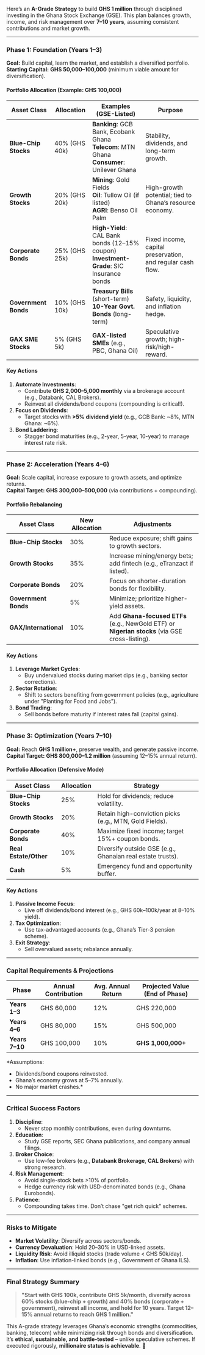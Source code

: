 

Here’s an **A-Grade Strategy** to build **GHS 1 million** through disciplined investing in the Ghana Stock Exchange (GSE). This plan balances growth, income, and risk management over **7–10 years**, assuming consistent contributions and market growth. 

---

### **Phase 1: Foundation (Years 1–3)**
**Goal:** Build capital, learn the market, and establish a diversified portfolio.  
**Starting Capital:** **GHS 50,000–100,000** (minimum viable amount for diversification).  

#### **Portfolio Allocation (Example: GHS 100,000)**
| **Asset Class**       | **Allocation** | **Examples (GSE-Listed)**                                                                 | **Purpose**                                                                 |
|------------------------|----------------|-------------------------------------------------------------------------------------------|-----------------------------------------------------------------------------|
| **Blue-Chip Stocks**   | 40% (GHS 40k)  | **Banking**: GCB Bank, Ecobank Ghana <br> **Telecom**: MTN Ghana <br> **Consumer**: Unilever Ghana | Stability, dividends, and long-term growth.                                |
| **Growth Stocks**      | 20% (GHS 20k)  | **Mining**: Gold Fields <br> **Oil**: Tullow Oil (if listed) <br> **AGRI**: Benso Oil Palm | High-growth potential; tied to Ghana’s resource economy.                    |
| **Corporate Bonds**    | 25% (GHS 25k)  | **High-Yield**: CAL Bank bonds (12–15% coupon) <br> **Investment-Grade**: SIC Insurance bonds | Fixed income, capital preservation, and regular cash flow.                 |
| **Government Bonds**   | 10% (GHS 10k)  | **Treasury Bills** (short-term) <br> **10-Year Govt. Bonds** (long-term)                  | Safety, liquidity, and inflation hedge.                                     |
| **GAX SME Stocks**     | 5% (GHS 5k)    | **GAX-listed SMEs** (e.g., PBC, Ghana Oil)                                                | Speculative growth; high-risk/high-reward.                                  |

#### **Key Actions**
1. **Automate Investments**:  
   - Contribute **GHS 2,000–5,000 monthly** via a brokerage account (e.g., Databank, CAL Brokers).  
   - Reinvest all dividends/bond coupons (compounding is critical!).  
2. **Focus on Dividends**:  
   - Target stocks with **>5% dividend yield** (e.g., GCB Bank: ~8%, MTN Ghana: ~6%).  
3. **Bond Laddering**:  
   - Stagger bond maturities (e.g., 2-year, 5-year, 10-year) to manage interest rate risk.  

---

### **Phase 2: Acceleration (Years 4–6)**
**Goal:** Scale capital, increase exposure to growth assets, and optimize returns.  
**Capital Target:** **GHS 300,000–500,000** (via contributions + compounding).  

#### **Portfolio Rebalancing**
| **Asset Class**       | **New Allocation** | **Adjustments**                                                                 |
|------------------------|--------------------|---------------------------------------------------------------------------------|
| **Blue-Chip Stocks**   | 30%                | Reduce exposure; shift gains to growth sectors.                                |
| **Growth Stocks**      | 35%                | Increase mining/energy bets; add fintech (e.g., eTranzact if listed).          |
| **Corporate Bonds**    | 20%                | Focus on shorter-duration bonds for flexibility.                                |
| **Government Bonds**   | 5%                 | Minimize; prioritize higher-yield assets.                                       |
| **GAX/International**  | 10%                | Add **Ghana-focused ETFs** (e.g., NewGold ETF) or **Nigerian stocks** (via GSE cross-listing). |

#### **Key Actions**
1. **Leverage Market Cycles**:  
   - Buy undervalued stocks during market dips (e.g., banking sector corrections).  
2. **Sector Rotation**:  
   - Shift to sectors benefiting from government policies (e.g., agriculture under "Planting for Food and Jobs").  
3. **Bond Trading**:  
   - Sell bonds before maturity if interest rates fall (capital gains).  

---

### **Phase 3: Optimization (Years 7–10)**
**Goal:** Reach **GHS 1 million+**, preserve wealth, and generate passive income.  
**Capital Target:** **GHS 800,000–1.2 million** (assuming 12–15% annual return).  

#### **Portfolio Allocation (Defensive Mode)**
| **Asset Class**       | **Allocation** | **Strategy**                                                                 |
|------------------------|----------------|-----------------------------------------------------------------------------|
| **Blue-Chip Stocks**   | 25%            | Hold for dividends; reduce volatility.                                       |
| **Growth Stocks**      | 20%            | Retain high-conviction picks (e.g., MTN, Gold Fields).                       |
| **Corporate Bonds**    | 40%            | Maximize fixed income; target 15%+ coupon bonds.                             |
| **Real Estate/Other**  | 10%            | Diversify outside GSE (e.g., Ghanaian real estate trusts).                   |
| **Cash**               | 5%             | Emergency fund and opportunity buffer.                                       |

#### **Key Actions**
1. **Passive Income Focus**:  
   - Live off dividends/bond interest (e.g., GHS 60k–100k/year at 8–10% yield).  
2. **Tax Optimization**:  
   - Use tax-advantaged accounts (e.g., Ghana’s Tier-3 pension scheme).  
3. **Exit Strategy**:  
   - Sell overvalued assets; rebalance annually.  

---

### **Capital Requirements & Projections**
| **Phase** | **Annual Contribution** | **Avg. Annual Return** | **Projected Value (End of Phase)** |
|-----------|-------------------------|------------------------|-------------------------------------|
| **Years 1–3** | GHS 60,000             | 12%                    | GHS 220,000                         |
| **Years 4–6** | GHS 80,000             | 15%                    | GHS 500,000                         |
| **Years 7–10**| GHS 100,000            | 10%                    | **GHS 1,000,000+**                  |

*Assumptions:  
- Dividends/bond coupons reinvested.  
- Ghana’s economy grows at 5–7% annually.  
- No major market crashes.*

---

### **Critical Success Factors**
1. **Discipline**:  
   - Never stop monthly contributions, even during downturns.  
2. **Education**:  
   - Study GSE reports, SEC Ghana publications, and company annual filings.  
3. **Broker Choice**:  
   - Use low-fee brokers (e.g., **Databank Brokerage**, **CAL Brokers**) with strong research.  
4. **Risk Management**:  
   - Avoid single-stock bets >10% of portfolio.  
   - Hedge currency risk with USD-denominated bonds (e.g., Ghana Eurobonds).  
5. **Patience**:  
   - Compounding takes time. Don’t chase "get rich quick" schemes.  

---

### **Risks to Mitigate**
- **Market Volatility**: Diversify across sectors/bonds.  
- **Currency Devaluation**: Hold 20–30% in USD-linked assets.  
- **Liquidity Risk**: Avoid illiquid stocks (trade volume < GHS 50k/day).  
- **Inflation**: Use inflation-linked bonds (e.g., Government of Ghana ILS).  

---

### **Final Strategy Summary**
> **"Start with GHS 100k, contribute GHS 5k/month, diversify across 60% stocks (blue-chip + growth) and 40% bonds (corporate + government), reinvest all income, and hold for 10 years. Target 12–15% annual returns to reach GHS 1 million."**  

This A-grade strategy leverages Ghana’s economic strengths (commodities, banking, telecom) while minimizing risk through bonds and diversification. It’s **ethical, sustainable, and battle-tested** – unlike speculative schemes. If executed rigorously, **millionaire status is achievable**. 🚀